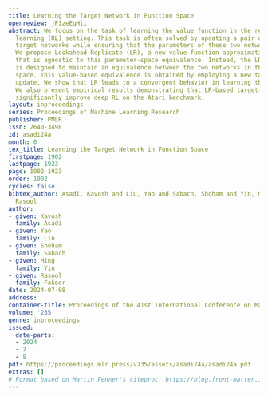 ```yaml
---
title: Learning the Target Network in Function Space
openreview: jP1zeEqHli
abstract: We focus on the task of learning the value function in the reinforcement
  learning (RL) setting. This task is often solved by updating a pair of online and
  target networks while ensuring that the parameters of these two networks are equivalent.
  We propose Lookahead-Replicate (LR), a new value-function approximation algorithm
  that is agnostic to this parameter-space equivalence. Instead, the LR algorithm
  is designed to maintain an equivalence between the two networks in the function
  space. This value-based equivalence is obtained by employing a new target-network
  update. We show that LR leads to a convergent behavior in learning the value function.
  We also present empirical results demonstrating that LR-based target-network updates
  significantly improve deep RL on the Atari benchmark.
layout: inproceedings
series: Proceedings of Machine Learning Research
publisher: PMLR
issn: 2640-3498
id: asadi24a
month: 0
tex_title: Learning the Target Network in Function Space
firstpage: 1902
lastpage: 1923
page: 1902-1923
order: 1902
cycles: false
bibtex_author: Asadi, Kavosh and Liu, Yao and Sabach, Shoham and Yin, Ming and Fakoor,
  Rasool
author:
- given: Kavosh
  family: Asadi
- given: Yao
  family: Liu
- given: Shoham
  family: Sabach
- given: Ming
  family: Yin
- given: Rasool
  family: Fakoor
date: 2024-07-08
address:
container-title: Proceedings of the 41st International Conference on Machine Learning
volume: '235'
genre: inproceedings
issued:
  date-parts:
  - 2024
  - 7
  - 8
pdf: https://proceedings.mlr.press/v235/assets/asadi24a/asadi24a.pdf
extras: []
# Format based on Martin Fenner's citeproc: https://blog.front-matter.io/posts/citeproc-yaml-for-bibliographies/
---
```

